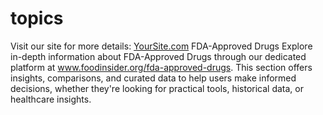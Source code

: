 # topics
Visit our site for more details: [YourSite.com](https://www.yoursite.com)
FDA-Approved Drugs
Explore in-depth information about FDA-Approved Drugs through our dedicated platform at www.foodinsider.org/fda-approved-drugs. This section offers insights, comparisons, and curated data to help users make informed decisions, whether they're looking for practical tools, historical data, or healthcare insights.
